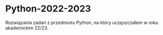 ﻿# Python-2022-2023

Rozwiązania zadań z przedmiotu Python, na który uczęszczałem w roku akademickim 22/23.
